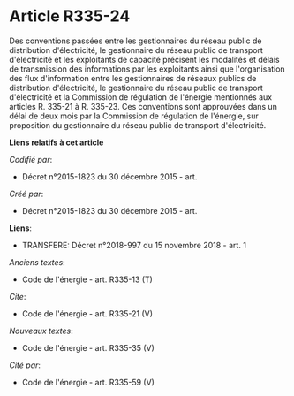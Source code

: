 # Article R335-24

Des conventions passées entre les gestionnaires du réseau public de distribution d'électricité, le gestionnaire du réseau
public de transport d'électricité et les exploitants de capacité précisent les modalités et délais de transmission des
informations par les exploitants ainsi que l'organisation des flux d'information entre les gestionnaires de réseaux publics
de distribution d'électricité, le gestionnaire du réseau public de transport d'électricité et la Commission de régulation de
l'énergie mentionnés aux articles R. 335-21 à R. 335-23. Ces conventions sont approuvées dans un délai de deux mois par la
Commission de régulation de l'énergie, sur proposition du gestionnaire du réseau public de transport d'électricité.

**Liens relatifs à cet article**

_Codifié par_:

  - Décret n°2015-1823 du 30 décembre 2015 - art.

_Créé par_:

  - Décret n°2015-1823 du 30 décembre 2015 - art.

**Liens**:

  - TRANSFERE: Décret n°2018-997 du 15 novembre 2018 - art. 1

_Anciens textes_:

  - Code de l'énergie - art. R335-13 (T)

_Cite_:

  - Code de l'énergie - art. R335-21 (V)

_Nouveaux textes_:

  - Code de l'énergie - art. R335-35 (V)

_Cité par_:

  - Code de l'énergie - art. R335-59 (V)
